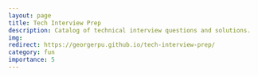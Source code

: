 ```yaml
---
layout: page
title: Tech Interview Prep
description: Catalog of technical interview questions and solutions.
img:
redirect: https://georgerpu.github.io/tech-interview-prep/
category: fun
importance: 5
---
```

